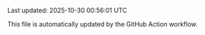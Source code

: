 Last updated: 2025-10-30 00:56:01 UTC

This file is automatically updated by the GitHub Action workflow.
